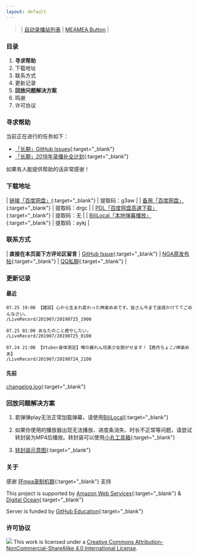 ```yaml
---
layout: default
---
```


> | [自动录播站列表](./auto-recorder.html) | [MEAMEA Button](https://meamea.moe/?from_sourcetag=kaguramea.live) |

### 目录

1. **寻求帮助**
2. 下载地址
3. 联系方式
4. 更新记录
5. **回放问题解决方案**
6. 鸣谢
7. 许可协议

### 寻求帮助

当前正在进行的任务如下：

* [「长期」GitHub Issues](https://github.com/kaguramea-record/kaguramea-record.github.io/issues){:target="_blank"}
* [「长期」2018年录播补全计划](https://github.com/kaguramea-record/kaguramea-record.github.io/issues/7){:target="_blank"}

如果有人能提供帮助的话非常感谢！

### 下载地址

| [链接「百度网盘」](https://pan.baidu.com/s/1Kjq9_u-Tf-UazC5pu_zzfg){:target="_blank"}              | 提取码：g3aw |
| [备用「百度网盘」](https://pan.baidu.com/s/1-Bij3bk8c5NH0TU9JGwdaw){:target="_blank"}              | 提取码：drgc |
| [PDL「百度网盘高速下载」](http://pandownload.com/?from_sourcetag=kaguramea.live){:target="_blank"} | 提取码：无   |
| [BiliLocal「本地弹幕播放」](https://pan.baidu.com/s/1BMq2uXqRgH_i1Jto9tVpSA){:target="_blank"}     | 提取码：aykj |

### 联系方式

| **直接在本页面下方评论区留言** | [GitHub Issue](https://github.com/kaguramea-record/kaguramea-record.github.io/issues/new/choose){:target="_blank"} | [NGA原发布帖](https://bbs.nga.cn/read.php?tid=16664942){:target="_blank"} | [QQ私聊](http://wpa.qq.com/msgrd?v=3&uin=2366715664&site=qq&menu=yes){:target="_blank"} |

### 更新记录

#### 最近

```
07.25 19:00 【雑談】心から生まれ変わった神楽めあです。皆さん今まで迷惑かけててごめんなさい。
/LiveRecord/201907/20190725_1900

07.25 01:00 あなたのこと癒やしたい。
/LiveRecord/201907/20190725_0100

07.24 21:00 【Vtuber身体測定】噂の暴れん坊美少女脱がせます！【癒月ちょこ/神楽めあ】
/LiveRecord/201907/20190724_2100
```

#### 先前

[changelog.log](https://raw.githubusercontent.com/kaguramea-record/kaguramea-record.github.io/master/changelog.log){:target="_blank"}

### 回放问题解决方案

1. 若弹弹play无法正常加载弹幕，请使用[BiliLocal](https://github.com/AncientLysine/BiliLocal){:target="_blank"}

2. 如果你使用的播放器出现无法播放、进度条消失、时长不正常等问题，请尝试转封装为MP4后播放。转封装可以使用[小丸工具箱](https://maruko.appinn.me/){:target="_blank"}

3. [转封装示意图](https://raw.githubusercontent.com/Kafuziroh/picbkp/master/20190415/-zue37Q5-2wqzK1yT3cSjz-m3.png){:target="_blank"}

### 关于

感谢 [环mea录制机群](https://shang.qq.com/wpa/qunwpa?idkey=31e52a7a8e2e56ab737a9b06fe6f61bb2f92a52746adbf27e211fa946ee6cf9a){:target="_blank"} 支持

This project is supported by [Amazon Web Services](https://aws.amazon.com/){:target="_blank"} & [Digital Ocean](https://www.digitalocean.com/){:target="_blank"}

Server is funded by [GitHub Education](https://education.github.com/){:target="_blank"}

### 许可协议

![](https://i.creativecommons.org/l/by-nc-sa/4.0/88x31.png)
This work is licensed under a [Creative Commons Attribution-NonCommercial-ShareAlike 4.0 International License](https://creativecommons.org/licenses/by-nc-sa/4.0/).
